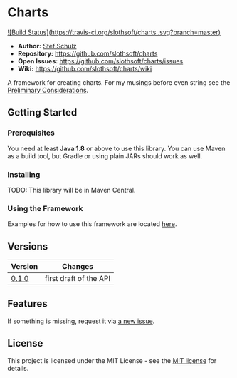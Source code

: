 # Charts


[![Build Status](https://travis-ci.org/slothsoft/charts
.svg?branch=master)](https://travis-ci.org/slothsoft/charts)

- **Author:** [Stef Schulz](mailto:s.schulz@slothsoft.de)
- **Repository:** <https://github.com/slothsoft/charts>
- **Open Issues:** <https://github.com/slothsoft/charts/issues>
- **Wiki:** <https://github.com/slothsoft/charts/wiki>


A framework for creating charts. For my musings before even string see the [Preliminary Considerations](https://github.com/slothsoft/charts/wiki/Preliminary-Considerations).

## Getting Started

### Prerequisites

You need at least **Java 1.8** or above to use this library. You can use Maven as a build tool, but Gradle or using plain JARs should work as well.

### Installing

TODO: This library will be in Maven Central.


### Using the Framework

Examples for how to use this framework are located [here](examples/src/main/java/).

##  Versions


| Version       | Changes       |
| ------------- | ------------- |
| [0.1.0](https://github.com/slothsoft/charts/milestone/1?closed=1) | first draft of the API |


##  Features
    
If something is missing, request it via [a new issue](https://github.com/slothsoft/charts/issues/new).
    

## License

This project is licensed under the MIT License - see the [MIT license](LICENSE) for details.
